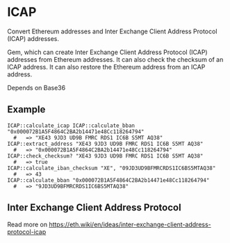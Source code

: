 # ICAP
Convert Ethereum addresses and Inter Exchange Client Address Protocol (ICAP) addresses.

Gem, which can create Inter Exchange Client Address Protocol (ICAP) addresses from Ethereum addresses. It can also check the checksum of an ICAP address. It can also restore the Ethereum address from an ICAP address.

Depends on Base36

## Example
```
ICAP::calculate_icap ICAP::calculate_bban "0x000072B1A5F4864C2BA2b14471e48Cc118264794"
  #   => "XE43 9JD3 UD9B FMRC RDS1 IC6B S5MT AQ38"
ICAP::extract_address "XE43 9JD3 UD9B FMRC RDS1 IC6B S5MT AQ38"
  #   => "0x000072B1A5F4864C2BA2b14471e48Cc118264794"
ICAP::check_checksum? "XE43 9JD3 UD9B FMRC RDS1 IC6B S5MT AQ38"
  #   => true
ICAP::calculate_iban_checksum "XE", "09JD3UD9BFMRCRDS1IC6BS5MTAQ38"
  #   => 43
ICAP::calculate_bban "0x000072B1A5F4864C2BA2b14471e48Cc118264794"
  #   => "9JD3UD9BFMRCRDS1IC6BS5MTAQ38"
```

## Inter Exchange Client Address Protocol
Read more on https://eth.wiki/en/ideas/inter-exchange-client-address-protocol-icap
